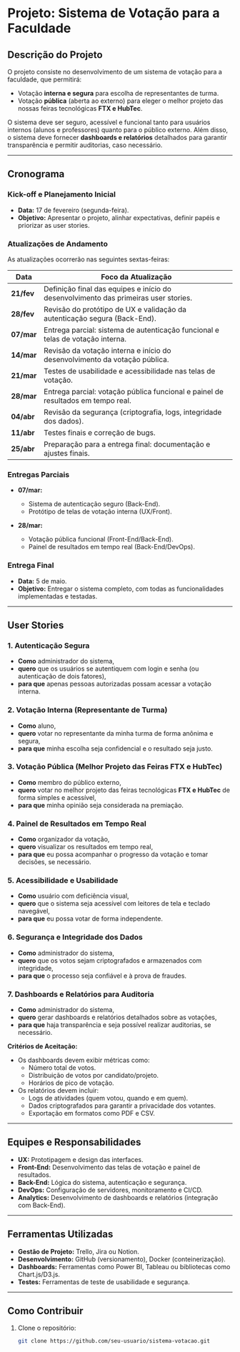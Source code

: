 # Projeto: Sistema de Votação para a Faculdade

## Descrição do Projeto
O projeto consiste no desenvolvimento de um sistema de votação para a faculdade, que permitirá:
- Votação **interna e segura** para escolha de representantes de turma.
- Votação **pública** (aberta ao externo) para eleger o melhor projeto das nossas feiras tecnológicas **FTX e HubTec**.

O sistema deve ser seguro, acessível e funcional tanto para usuários internos (alunos e professores) quanto para o público externo. Além disso, o sistema deve fornecer **dashboards e relatórios** detalhados para garantir transparência e permitir auditorias, caso necessário.

---

## Cronograma

### Kick-off e Planejamento Inicial
- **Data:** 17 de fevereiro (segunda-feira).
- **Objetivo:** Apresentar o projeto, alinhar expectativas, definir papéis e priorizar as user stories.

### Atualizações de Andamento
As atualizações ocorrerão nas seguintes sextas-feiras:

| **Data**       | **Foco da Atualização**                                                                 |
|-----------------|----------------------------------------------------------------------------------------|
| **21/fev**     | Definição final das equipes e início do desenvolvimento das primeiras user stories.    |
| **28/fev**     | Revisão do protótipo de UX e validação da autenticação segura (Back-End).              |
| **07/mar**     | Entrega parcial: sistema de autenticação funcional e telas de votação interna.         |
| **14/mar**     | Revisão da votação interna e início do desenvolvimento da votação pública.             |
| **21/mar**     | Testes de usabilidade e acessibilidade nas telas de votação.                          |
| **28/mar**     | Entrega parcial: votação pública funcional e painel de resultados em tempo real.       |
| **04/abr**     | Revisão da segurança (criptografia, logs, integridade dos dados).                      |
| **11/abr**     | Testes finais e correção de bugs.                                                     |
| **25/abr**     | Preparação para a entrega final: documentação e ajustes finais.                       |

### Entregas Parciais
- **07/mar:**  
  - Sistema de autenticação seguro (Back-End).  
  - Protótipo de telas de votação interna (UX/Front).  

- **28/mar:**  
  - Votação pública funcional (Front-End/Back-End).  
  - Painel de resultados em tempo real (Back-End/DevOps).  

### Entrega Final
- **Data:** 5 de maio.
- **Objetivo:** Entregar o sistema completo, com todas as funcionalidades implementadas e testadas.

---

## User Stories

### 1. Autenticação Segura
- **Como** administrador do sistema,  
- **quero** que os usuários se autentiquem com login e senha (ou autenticação de dois fatores),  
- **para que** apenas pessoas autorizadas possam acessar a votação interna.  

### 2. Votação Interna (Representante de Turma)
- **Como** aluno,  
- **quero** votar no representante da minha turma de forma anônima e segura,  
- **para que** minha escolha seja confidencial e o resultado seja justo.  

### 3. Votação Pública (Melhor Projeto das Feiras FTX e HubTec)
- **Como** membro do público externo,  
- **quero** votar no melhor projeto das feiras tecnológicas **FTX e HubTec** de forma simples e acessível,  
- **para que** minha opinião seja considerada na premiação.  

### 4. Painel de Resultados em Tempo Real
- **Como** organizador da votação,  
- **quero** visualizar os resultados em tempo real,  
- **para que** eu possa acompanhar o progresso da votação e tomar decisões, se necessário.  

### 5. Acessibilidade e Usabilidade
- **Como** usuário com deficiência visual,  
- **quero** que o sistema seja acessível com leitores de tela e teclado navegável,  
- **para que** eu possa votar de forma independente.  

### 6. Segurança e Integridade dos Dados
- **Como** administrador do sistema,  
- **quero** que os votos sejam criptografados e armazenados com integridade,  
- **para que** o processo seja confiável e à prova de fraudes.  

### 7. Dashboards e Relatórios para Auditoria
- **Como** administrador do sistema,  
- **quero** gerar dashboards e relatórios detalhados sobre as votações,  
- **para que** haja transparência e seja possível realizar auditorias, se necessário.  

**Critérios de Aceitação:**  
- Os dashboards devem exibir métricas como:  
  - Número total de votos.  
  - Distribuição de votos por candidato/projeto.  
  - Horários de pico de votação.  
- Os relatórios devem incluir:  
  - Logs de atividades (quem votou, quando e em quem).  
  - Dados criptografados para garantir a privacidade dos votantes.  
  - Exportação em formatos como PDF e CSV.  

---

## Equipes e Responsabilidades
- **UX:** Prototipagem e design das interfaces.  
- **Front-End:** Desenvolvimento das telas de votação e painel de resultados.  
- **Back-End:** Lógica do sistema, autenticação e segurança.  
- **DevOps:** Configuração de servidores, monitoramento e CI/CD.  
- **Analytics:** Desenvolvimento de dashboards e relatórios (integração com Back-End).  

---

## Ferramentas Utilizadas
- **Gestão de Projeto:** Trello, Jira ou Notion.  
- **Desenvolvimento:** GitHub (versionamento), Docker (conteinerização).  
- **Dashboards:** Ferramentas como Power BI, Tableau ou bibliotecas como Chart.js/D3.js.  
- **Testes:** Ferramentas de teste de usabilidade e segurança.  

---

## Como Contribuir
1. Clone o repositório:  
   ```bash
   git clone https://github.com/seu-usuario/sistema-votacao.git

